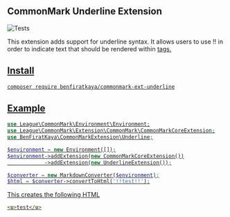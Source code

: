 ## CommonMark Underline Extension

![Tests](https://github.com/benfiratkaya/commonmark-ext-underline/workflows/PHP%20Composer/badge.svg)

This extension adds support for underline syntax. It allows users to use !! in order to indicate text that should be rendered within <u> tags.
## Install

```bash
composer require benfiratkaya/commonmark-ext-underline
```

## Example

```php
use League\CommonMark\Environment\Environment;
use League\CommonMark\Extension\CommonMark\CommonMarkCoreExtension;
use BenFiratKaya\CommonMarkExtension\Underline;

$environment = new Environment([]);
$environment->addExtension(new CommonMarkCoreExtension())
            ->addExtension(new UnderlineExtension());

$converter = new MarkdownConverter($environment);
$html = $converter->convertToHtml('!!test!!');
```

This creates the following HTML

```html
<u>test</u>
```
